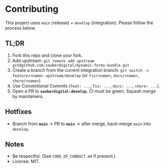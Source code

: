 # Contributing

This project uses `main` (release) + `develop` (integration). Please follow the process below.

## TL;DR
1. Fork this repo and clone your fork.
2. Add upstream: `git remote add upstream git@github.com:sauberdigital/dynamic-forms-bundle.git`
3. Create a branch from the current integration branch:
   `git switch -c feature/<name> upstream/develop` (or `fix/<name>`, `docs/<name>`, `chore/<name>`)
4. Use Conventional Commits (`feat: ...`, `fix: ...`, `docs: ...`, `chore: ...`).
5. Open a PR to **`sauberdigital:develop`**. CI must be green. Squash merge by maintainers.

## Hotfixes
- Branch from **`main`** → PR to **`main`** → after merge, back-merge `main` into `develop`.

## Notes
- Be respectful. (See `CODE_OF_CONDUCT.md` if present.)
- License: MIT.